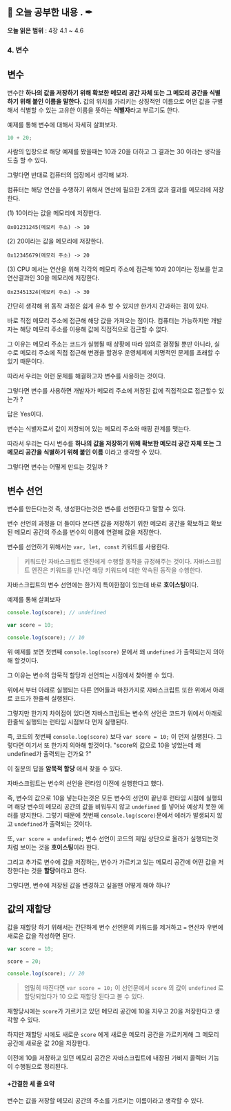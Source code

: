 ## 📕 오늘 공부한 내용 . ✒

**오늘 읽은 범위** : 4장 4.1 ~ 4.6

### 4. 변수

## 변수

변수란 **하나의 값을 저장하기 위해 확보한 메모리 공간 자체 또는 그 메모리 공간을 식별하기 위해 붙인 이름을 말한다.**
값의 위치를 가리키는 상징적인 이름으로 어떤 값을 구별해서 식별할 수 있는 고유한 이름을 뜻하는 **식별자**라고 부르기도 한다.

예제를 통해 변수에 대해서 자세히 살펴보자.

```javascript
10 + 20;
```

사람의 입장으로 해당 예제를 봤을때는 10과 20을 더하고 그 결과는 30 이라는 생각을 도출 할 수 있다.

그렇다면 반대로 컴퓨터의 입장에서 생각해 보자.

컴퓨터는 해당 연산을 수행하기 위해서 연산에 필요한 2개의 값과 결과를 메모리에 저장한다.

(1) 10이라는 값을 메모리에 저장한다.

`0x01231245(메모리 주소) -> 10`

(2) 20이라는 값을 메모리에 저장한다.

`0x12345679(메모리 주소) -> 20`

(3) CPU 에서는 연산을 위해 각각의 메모리 주소에 접근해 10과 20이라는 정보를 얻고 연산결과인 30을 메모리에 저장한다.

`0x23451324(메모리 주소) -> 30`

간단히 생각해 위 동작 과정은 쉽게 유추 할 수 있지만 한가지 간과하는 점이 있다.

바로 직접 메모리 주소에 접근해 해당 값을 가져오는 점이다. 컴퓨터는 가능하지만 개발자는 해당 메모리 주소를 이용해 값에 직접적으로 접근할 수 없다.

그 이유는 메모리 주소는 코드가 실행될 때 상황에 따라 임의로 결정될 뿐만 아니라, 실수로 메모리 주소에 직접 접근해 변경을 할경우 운영체제에 치명적인 문제를 초래할 수 있기 때문이다.

따라서 우리는 이런 문제를 해결하고자 변수를 사용하는 것이다.

그렇다면 변수를 사용하면 개발자가 메모리 주소에 저장된 값에 직접적으로 접근할수 있는가 ?

답은 Yes이다.

변수는 식별자로서 값이 저장되어 있는 메모리 주소와 매핑 관계를 맺는다.

따라서 우리는 다시 변수를 **하나의 값을 저장하기 위해 확보한 메모리 공간 자체 또는 그 메모리 공간을 식별하기 위해 붙인 이름** 이라고 생각할 수 있다.

그렇다면 변수는 어떻게 만드는 것일까 ?

## 변수 선언

변수를 만든다는것 즉, 생성한다는것은 변수를 선언한다고 말할 수 있다.

변수 선언의 과정을 더 들여다 본다면 값을 저장하기 위한 메모리 공간을 확보하고 확보된 메모리 공간의 주소를 변수의 이름에 연결해 값을 저장한다.

변수를 선언하기 위해서는 `var, let, const` 키워드를 사용한다.

> 키워드란 자바스크립트 엔진에게 수행할 동작을 규정해주는 것이다. 자바스크립트 엔진은 키워드를 만나면 해당 키워드에 대한 약속된 동작을 수행한다.

자바스크립트의 변수 선언에는 한가지 특이한점이 있는데 바로 **호이스팅**이다.

예제를 통해 살펴보자

```javascript
console.log(score); // undefined

var score = 10;

console.log(score); // 10
```

위 예제를 보면 첫번째 `console.log(score)` 문에서 왜 `undefined` 가 출력되는지 의아해 할것이다.

그 이유는 변수의 암묵적 할당과 선언되는 시점에서 찾아볼 수 있다.

위에서 부터 아래로 실행되는 다른 언어들과 마찬가지로 자바스크립트 또한 위에서 아래로 코드가 한줄씩 실행된다.

그렇지만 한가지 차이점이 있다면 자바스크립트는 변수의 선언은 코드가 위에서 아래로 한줄씩 실행되는 런타임 시점보다 먼저 실행된다.

즉, 코드의 첫번째 `console.log(score)` 보다 `var score = 10;` 이 먼저 실행된다.
그렇다면 여기서 또 한가지 의아해 할것이다.
"score의 값으로 10을 넣었는데 왜 undefined가 출력되는 건가요 ?"

이 질문의 답을 **암묵적 할당** 에서 찾을 수 있다.

자바스크립트는 변수의 선언을 런타임 이전에 실행한다고 했다.

즉, 변수의 값으로 10을 넣는다는것은 모든 변수의 선언이 끝난후 런타임 시점에 실행되며 해당 변수의 메모리 공간의 값을 비워두지 않고 `undefined` 를 넣어놔 예상치 못한 에러를 방지한다. 그렇기 때문에 첫번째 `console.log(score)`문에서 에러가 발생되지 않고 `undefined`가 출력되는 것이다.

또, `var score = undefined;` 변수 선언이 코드의 제일 상단으로 올라가 실행되는것 처럼 보이는 것을 **호이스팅**이라 한다.

그리고 추가로 변수에 값을 저장하는, 변수가 가르키고 있는 메모리 공간에 어떤 값을 저장한다는 것을 **할당**이라고 한다.

그렇다면, 변수에 저장된 값을 변경하고 싶을땐 어떻게 해야 하나?

## 값의 재할당

값을 재할당 하기 위해서는 간단하게 변수 선언문의 키워드를 제거하고 `=` 연산자 우변에 새로운 값을 작성하면 된다.

```javascript
var score = 10;

score = 20;

console.log(score); // 20
```

> 엄밀히 따진다면 `var score = 10;` 이 선언문에서 `score` 의 값이 `undefined` 로 할당되었다가 10 으로 재할당 된다고 볼 수 있다.

재할당시에는 `score`가 가르키고 있던 메모리 공간에 10을 지우고 20을 저장한다고 생각할 수 있다.

하지만 재할당 시에도 새로운 `score` 에게 새로운 메모리 공간을 가르키게해 그 메모리 공간에 새로운 값 20을 저장한다.

이전에 10을 저장하고 있던 메모리 공간은 자바스크립트에 내장된 가비지 콜렉터 기능이 수행됨으로 정리된다.

#### +간결한 세 줄 요약

변수는 값을 저장할 메모리 공간의 주소를 가르키는 이름이라고 생각할 수 있다.
